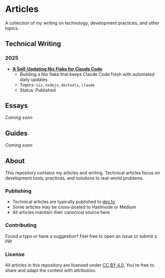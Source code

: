 # Articles

A collection of my writing on technology, development practices, and other topics.

## Technical Writing

### 2025

- **[A Self-Updating Nix Flake for Claude Code](technical/2025/self-updating-nix-flake-claude-code.md)**
  - Building a Nix flake that keeps Claude Code fresh with automated daily updates
  - Topics: `nix`, `nodejs`, `devtools`, `claude`
  - Status: Published

## Essays

*Coming soon*

## Guides

*Coming soon*

## About

This repository contains my articles and writing. Technical articles focus on development tools, practices, and solutions to real-world problems. 

### Publishing

- Technical articles are typically published to [dev.to](https://dev.to/)
- Some articles may be cross-posted to Hashnode or Medium
- All articles maintain their canonical source here

### Contributing

Found a typo or have a suggestion? Feel free to open an issue or submit a PR!

### License

All articles in this repository are licensed under [CC BY 4.0](https://creativecommons.org/licenses/by/4.0/). You're free to share and adapt the content with attribution.